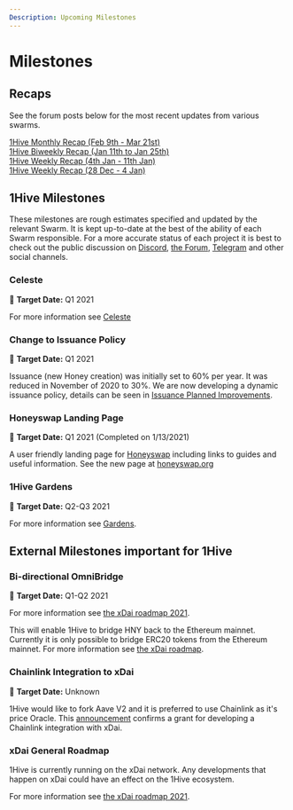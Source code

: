 ```yaml
---
Description: Upcoming Milestones
---
```


# Milestones

## Recaps

See the forum posts below for the most recent updates from various swarms.

[1Hive Monthly Recap \(Feb 9th - Mar 21st\)](https://forum.1hive.org/t/1hive-monthly-recap-february-9th-to-march-21/3139/1)  
[1Hive Biweekly Recap \(Jan 11th to Jan 25th\)](https://forum.1hive.org/t/1hive-biweekly-recap-january-11th-to-january-25th/2001)  
[1Hive Weekly Recap \(4th Jan - 11th Jan\)](https://forum.1hive.org/t/1hive-weekly-recap-cw-53-4th-jan-11th-jan/1815)  
[1Hive Weekly Recap \(28 Dec - 4 Jan\)](https://forum.1hive.org/t/1hive-weekly-recap-cw-52-28-dec-4-jan/1765)

## 1Hive Milestones

These milestones are rough estimates specified and updated by the relevant Swarm. It is kept up-to-date at the best of the ability of each Swarm responsible. For a more accurate status of each project it is best to check out the public discussion on [Discord](https://discord.com/invite/P4rRDUKTAU), [the Forum](https://forum.1hive.org/), [Telegram](https://t.me/honeyswapDEX) and other social channels.

### **Celeste**

🎯 **Target Date:** Q1 2021

For more information see [Celeste]()

### **Change to Issuance Policy**

🎯 **Target Date:** Q1 2021

Issuance \(new Honey creation\) was initially set to 60% per year. It was reduced in November of 2020 to 30%. We are now developing a dynamic issuance policy, details can be seen in [Issuance Planned Improvements]().

### **Honeyswap Landing Page**

🎯 **Target Date:** Q1 2021 \(Completed on 1/13/2021\)

A user friendly landing page for [Honeyswap](honeyswap/) including links to guides and useful information. See the new page at [honeyswap.org](https://honeyswap.org/#/swap)

### 1Hive Gardens

🎯 **Target Date:** Q2-Q3 2021

For more information see [Gardens]().

## External Milestones important for 1Hive

### **Bi-directional** OmniBridge

🎯 **Target Date:** Q1-Q2 2021

For more information see [the xDai roadmap 2021](https://www.xdaichain.com/about-xdai/roadmap/2021-roadmap).

This will enable 1Hive to bridge HNY back to the Ethereum mainnet. Currently it is only possible to bridge ERC20 tokens from the Ethereum mainnet. For more information see [the xDai roadmap](https://www.xdaichain.com/about-xdai/roadmap#omnibridge-phase-2).

### Chainlink Integration to xDai

🎯 **Target Date:** Unknown

1Hive would like to fork Aave V2 and it is preferred to use Chainlink as it's price Oracle. This [announcement](https://blog.chain.link/protofire-receives-a-chainlink-community-grant-for-an-integration-with-xdai/) confirms a grant for developing a Chainlink integration with xDai.

### xDai General Roadmap

1Hive is currently running on the xDai network. Any developments that happen on xDai could have an effect on the 1Hive ecosystem.

For more information see [the xDai roadmap 2021](https://www.xdaichain.com/about-xdai/roadmap/2021-roadmap).

